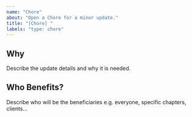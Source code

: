 ```yaml
---
name: "Chore"
about: "Open a Chore for a minor update."
title: "[Chore] "
labels: "type: chore"
---
```


## Why

Describe the update details and why it is needed.

## Who Benefits?

Describe who will be the beneficiaries e.g. everyone, specific chapters, clients...
